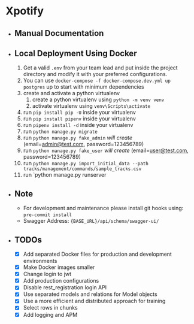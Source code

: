 # Xpotify

* ## Manual Documentation

* ## Local Deployment Using Docker

    1. Get a valid `.env` from your team lead and put inside the project directory and modify it with your preferred configurations.
    2. You can use `docker-compose -f docker-compose.dev.yml up postgres` up to start with minimum dependencies
    3. create and activate a python virtualenv
       1. create a python virtualenv using `python -m venv venv`
       2. activate virtualenv using `venv\Scripts\activate`
    4. run `pip install pip -U` inside your virtualenv
    5. run `pip install pipenv` inside your virtualenv
    6. run `pipenv install -d` inside your virtualenv
    7. run `python manage.py migrate`
    8. run `python manage.py fake_admin` _will create_ (email=<admin@test.com>, password=123456789)
    9. run `python manage.py fake_user` _will create_ (email=<user@test.com>, password=123456789)
    10. run `python manage.py import_initial_data --path tracks/management/commands/sample_tracks.csv`
    11. run `python manage.py runserver

* ## Note

  * For development and maintenance please install git hooks using: `pre-commit install`
  * Swagger Address: `{BASE_URL}/api/schema/swagger-ui/`

* ## TODOs

  * [x] Add separated Docker files for production and development environments
  * [x] Make Docker images smaller
  * [x] Change login to jwt
  * [x] Add production configurations
  * [x] Disable rest_registration login API
  * [x] Use separated models and relations for Model objects
  * [x] Use a more efficient and distributed approach for training
  * [x] Select rows in chunks
  * [x] Add logging and APM

